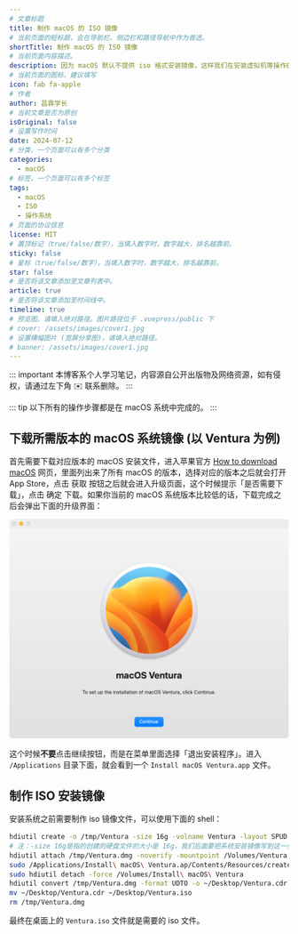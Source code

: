 ```yaml
---
# 文章标题
title: 制作 macOS 的 ISO 镜像
# 当前页面的短标题，会在导航栏、侧边栏和路径导航中作为首选。
shortTitle: 制作 macOS 的 ISO 镜像
# 当前页面内容描述。
description: 因为 macOS 默认不提供 iso 格式安装镜像，这样我们在安装虚拟机等操作的时候会比较麻烦，本文提供一种方法可以在 macOS 操作系统中制作最新版本的 ISO 镜像。
# 当前页面的图标，建议填写
icon: fab fa-apple
# 作者
author: 昌霖学长
# 当前文章是否为原创
isOriginal: false
# 设置写作时间
date: 2024-07-12
# 分类，一个页面可以有多个分类
categories: 
  - macOS
# 标签，一个页面可以有多个标签
tags: 
  - macOS
  - ISO
  - 操作系统
# 页面的协议信息
license: MIT 
# 置顶标记（true/false/数字），当填入数字时，数字越大，排名越靠前。
sticky: false
# 星标（true/false/数字），当填入数字时，数字越大，排名越靠前。
star: false
# 是否将该文章添加至文章列表中。
article: true
# 是否将该文章添加至时间线中。
timeline: true
# 预览图。请填入绝对路径。图片路径位于 .vuepress/public 下
# cover: /assets/images/cover1.jpg
# 设置横幅图片 (宽屏分享图)，请填入绝对路径。
# banner: /assets/images/cover1.jpg
---
```


::: important
本博客系个人学习笔记，内容源自公开出版物及网络资源，如有侵权，请通过左下角 ✉️ 联系删除。
:::

::: tip
以下所有的操作步骤都是在 macOS 系统中完成的。
:::

## 下载所需版本的 macOS 系统镜像 (以 Ventura 为例)

首先需要下载对应版本的 macOS 安装文件，进入苹果官方 [How to download macOS](https://support.apple.com/zh-cn/HT211683) 网页，里面列出来了所有 macOS 的版本，选择对应的版本之后就会打开 App Store，点击 <kbd>获取</kbd> 按钮之后就会进入升级页面，这个时候提示「是否需要下载」，点击 <kbd>确定</kbd> 下载。如果你当前的 macOS 系统版本比较低的话，下载完成之后会弹出下面的升级界面：

![macOS升级安装页面](/assets/postsimages/2024-07-12-制作macOS的ISO镜像/01-macOS升级安装页面.png)

这个时候**不要**点击继续按钮，而是在菜单里面选择「退出安装程序」。进入 `/Applications` 目录下面，就会看到一个 `Install macOS Ventura.app` 文件。

## 制作 ISO 安装镜像

安装系统之前需要制作 iso 镜像文件，可以使用下面的 shell：

```zsh
hdiutil create -o /tmp/Ventura -size 16g -volname Ventura -layout SPUD -fs HFS+J
# 注：-size 16g是指的创建的硬盘文件的大小是 16g，我们后面要把系统安装镜像写到这一步创建的硬盘文件中，因此这个文件大小至少应该大于系统镜像。
hdiutil attach /tmp/Ventura.dmg -noverify -mountpoint /Volumes/Ventura
sudo /Applications/Install\ macOS\ Ventura.ap/Contents/Resources/createinstallmedia --volume /Volumes/Ventura --nointeraction
sudo hdiutil detach -force /Volumes/Install\ macOS\ Ventura
hdiutil convert /tmp/Ventura.dmg -format UDTO -o ~/Desktop/Ventura.cdr
mv ~/Desktop/Ventura.cdr ~/Desktop/Ventura.iso
rm /tmp/Ventura.dmg
```

最终在桌面上的 `Ventura.iso` 文件就是需要的 iso 文件。
